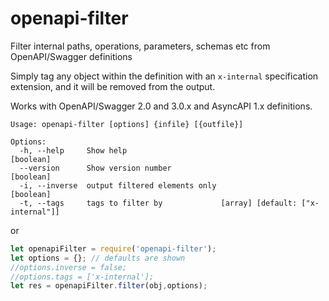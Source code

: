 # openapi-filter

Filter internal paths, operations, parameters, schemas etc from OpenAPI/Swagger definitions

Simply tag any object within the definition with an `x-internal` specification extension, and it will be removed from the output.

Works with OpenAPI/Swagger 2.0 and 3.0.x and AsyncAPI 1.x definitions.

```
Usage: openapi-filter [options] {infile} [{outfile}]

Options:
  -h, --help     Show help                                             [boolean]
  --version      Show version number                                   [boolean]
  -i, --inverse  output filtered elements only                         [boolean]
  -t, --tags     tags to filter by             [array] [default: ["x-internal"]]
```

or 

```javascript
let openapiFilter = require('openapi-filter');
let options = {}; // defaults are shown
//options.inverse = false;
//options.tags = ['x-internal'];
let res = openapiFilter.filter(obj,options);
```
